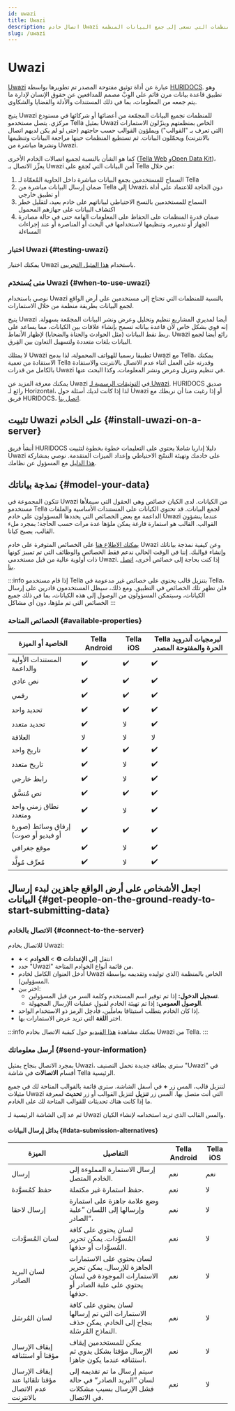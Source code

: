 ```yaml
---
id: uwazi
title: Uwazi
description: اتصال خادم Uwazi متاح للمنظمات التي تسعى إلى جمع البيانات المنظمة.
slug: /uwazi
---
```


# Uwazi

[Uwazi](https://uwazi.io/) عبارة عن أداة توثيق مفتوحة المصدر تم تطويرها بواسطة [HURIDOCS](https://huridocs.org). وهو تطبيق قاعدة بيانات مرن قائم على الوِبْ مصمم للمدافعين عن حقوق الإنسان لإدارة ما يتم جمعه من المعلومات، بما في ذلك المستندات والأدلة والقضايا والشكاوى.

يتيح Uwazi للمنظمات تجميع البيانات المجمّعة من أعضائها أو شركائها في مستودع مركزي. يتصل مستخدمو Tella بمثيل Uwazi الخاص بمنظمتهم وينزّلون الاستمارات (التي تعرف بـ "القوالب") ويملؤون القوالب حسب حاجتهم (حتى لو لم يكن لديهم اتصال بالانترنت) ويحمّلون البيانات. ثم تستطيع المنظمات حينها مراجعة البيانات وتنظيمها ونشرها مباشرة من Uwazi.

كما هو الشأن بالنسبة لجميع اتصالات الخادم الأخرى ([Tella Web](/tella-web) و[Open Data Kit](/odk))، يعزِّز الاتصال بـ Uwazi أمن البيانات التي تُجمَع على Tella من خلال:
1. السماح للمستخدمين بجمع البيانات مباشرة داخل الحاوية المُعمّاة لـ Tella
2. ضمان إرسال البيانات مباشرة من Tella إلى Uwazi، دون الحاجة للاعتماد على أداة أو تطبيق خارجي
3. السماح للمستخدمين بالنسخ الاحتياطي لبياناتهم على خادم بعيد، لتقليل خطر اكتشاف البيانات على جهازهم المحمول
4. ضمان قدرة المنظمات على الحفاظ على المعلومات الهامة حتى في حالة مصادرة الجهاز أو تدميره، وتنظيمها لاستخدامها في البحث أو المناصرة أو عند إجراءات المساءلة

### اختبار Uwazi {#testing-uwazi}

يمكنك اختبار Uwazi باستخدام [هذا المثيل التجريبي](https://demo.uwazi.io/).

### متى يُستخدَم Uwazi {#when-to-use-uwazi}

نوصي باستخدام Uwazi بالنسبة للمنظمات التي تحتاج إلى مستخدمين على أرض الواقع لجمع البيانات بطريقة منظمة من خلال الاستمارات.

يتيح Uwazi أيضا لمديري المشاريع تنظيم وتحليل وعرض ونشر البيانات المجمّعة بسهولة. إنه قوي بشكل خاص لأن قاعدة بياناته تسمح بإنشاء علاقات بين الكيانات، مما يساعد على ربط نقط البيانات (مثل الحوادث والجناة والضحايا) لإظهار الأنماط. Uwazi رائع أيضا لجمع البيانات بلغات متعددة ولتسهيل التعاون بين الفِرق.

لا يمتلك Uwazi تطبيقا رسميا للهواتف المحمولة، لذا بدمج Uwazi مع Tella، يمكنك الاستفادة من تعمية Tella وقدرته على العمل أثناء عدم الاتصال بالانترنت والاستفادة بالكامل من قدرات Uwazi في تنظيم وتنزيل وعرض ونشر المعلومات، وكذا البحث عنها.

يمكنك معرفة المزيد عن Uwazi في [التوثيقات الرسمية لـ Uwazi](https://uwazi.readthedocs.io/en/latest/). HURIDOCS صديق رائع لـ Horizontal، لذا إذا كانت لديك أسئلة حول Uwazi أو إذا رغبت منا أن نربطك مع فريق HURIDOCS، [اتصل بنا](contact-us).

## تثبيت Uwazi على الخادم {#install-uwazi-on-a-server}

أنشأ فريق HURIDOCS دليلا إداريا شاملا يحتوي على التعليمات خطوة بخطوة لتثبيت Uwazi على خادمك وتهيئة النسْخ الاحتياطي وإعداد الميزات المتقدمة. نوصي بمشاركة [هذا الدليل](https://uwazi.readthedocs.io/en/latest/sysadmin-docs/index.html) مع المسؤول عن نظامك.

## نمذجة بياناتك {#model-your-data}

تتكون المجموعة في Uwazi من الكيانات. لدى الكيان خصائص وهي الحقول التي سيملأها مستخدمو Tella لجمع البيانات. قد تحتوي الكيانات على المستندات الأساسية والملفات الداعمة مع بعض الخصائص التي يحددها المسؤولون على خادم Uwazi عندما ينشؤون القوالب. القالب هو استمارة فارغة يمكن ملؤها عدة مرات حسب الحاجة؛ بمجرد ملء القالب، يصبح كيانا.

[يمكنك الاطلاع هنا](https://uwazi.readthedocs.io/en/latest/admin-docs/building-info-architecture.html#understanding-properties) على الخصائص المتوفرة على خادم Uwazi وعن كيفية نمذجة بياناتك وإنشاء قوالبك. إننا في الوقت الحالي ندعم فقط الخصائص والوظائف التي تم تمييز كونها ذات أولوية عالية من قبل مستخدمي Uwazi. إذا كنت بحاجة إلى خصائص أخرى، [اتصل بنا](/contact-us).

:::info
إذا قام مستخدمو Tella بتنزيل قالب يحتوي على خصائص غير مدعومة في Tella، فلن تظهر تلك الخصائص في التطبيق. ومع ذلك، سيظل المستخدمون قادرين على إرسال الكيانات، وسيتمكن المسؤولون من الوصول إلى هذه الكيانات، بما في ذلك جميع الخصائص التي تم ملؤها، دون أي مشاكل
:::

### الخصائص المتاحة {#available-properties}

| **الخاصية أو الميزة** | **‫‫Tella Android**| **‫Tella iOS** | **Tella لبرمجيات أندرويد الحرة والمفتوحة المصدر** |
|------|------|-----|-----| 
| المستندات الأولية والداعمة | ✔️ | ✔️ | ✔️ |
| نص عادي | ✔️ | ✔️ | ✔️ |
| رقمي | ✔️ | ✔️ | ✔️ |
| تحديد واحد  | ✔️ | ✔️ | ✔️ | 
| تحديد متعدد  | ✔️ | لا | ✔️ | 
| العلاقة | لا | لا | لا |
| تاريخ واحد | ✔️ | ✔️ | ✔️ |
| تاريخ متعدد | ✔️ | لا | ✔️ |
| رابط خارجي | ✔️ | لا | ✔️ |
| نص مُنسَّق | ✔️ | ✔️ | ✔️ |
| نطاق زمني واحد ومتعدد | ✔️ | لا | ✔️ |
| إرفاق وسائط (صورة أو فيديو أو صوت) | ✔️| ✔️ | ✔️ |
| موقع جغرافي | ✔️ | لا | ✔️ |
| مُعرِّف مُولَّد  | ✔️ | لا | ✔️ |


## اجعل الأشخاص على أرض الواقع جاهزين لبدء إرسال البيانات {#get-people-on-the-ground-ready-to-start-submitting-data}

### الاتصال بالخادم {#connect-to-the-server}

للاتصال بخادم Uwazi:

* ‫انتقل إلى **الإعدادات ⚙️** > **الخوادم** > **+**
* حدد "Uwazi" من قائمة أنواع الخوادم المتاحة.
* أدخل العنوان الكامل لخادم Uwazi الخاص بالمنظمة (الذي توليده وتقديمه بواسطة المسؤولين).
* اختر بين:
    *  **تسجيل الدخول:** إذا تم توفير اسم المستخدم وكلمة السر من قبل المسؤولين.
    *  **الوصول العمومي:** إذا تم تهيئة الخادم لقبول عمليات الإرسال المجهولة.
* إذا كان الخادم يتطلب استيثاقا بعاملَين، فأدخِل الرمز ذو الاستخدام الواحد.
* اختر **اللغة** التي تريد عرض الاستمارات بها.

:::info
يمكنك مشاهدة [هذا الفيديو](/video-tutorials#uwazi) حول كيفية الاتصال بخادم Uwazi من Tella.
:::

### أرسل معلوماتك {#send-your-information}

بمجرد الاتصال بنجاح بمثيل Uwazi، سترى بطاقة جديدة تحمل التصنيف "Uwazi" في أقسام **الاتصالات** في شاشة Tella الرئيسية.

لتنزيل قالب، المس زر **+** في أسفل الشاشة. سترى قائمة بالقوالب المتاحة لك في جميع مثيلات Uwazi التي أنت متصل بها. المس زر **تنزيل** لتنزيل القوالب أو زر **تحديث** لمعرفة ما إذا كانت هناك تحديثات للقوالب المتاحة لك على الخادم.

ثم عد إلى الشاشة الرئيسية لـ Uwazi والمس القالب الذي تريد استخدامه لإنشاء الكيان.


#### بدائل إرسال البيانات {#data-submission-alternatives}

| **الميزة** | **التفاصيل**| **‫‫Tella Android** | **‫Tella iOS** | 
|------|------|------|------|
| إرسال | إرسال الاستمارة المملوءة إلى الخادم المتصل. | نعم | نعم |
| حفظ كمُسوَّدة | حفظ استمارة غير مكتملة.  | نعم | لا |
| إرسال لاحقا | وضع علامة جاهزة على استمارة وإرسالها إلى اللسان ”علبة الصادر“،  | نعم | لا |
| لسان المُسوَّدات | لسان يحتوي على كافة المُسوَّدات. يمكن تحرير المُسوَّدات أو حذفها.  | نعم | لا |
| لسان البريد الصادر | لسان يحتوي على الاستمارات الجاهزة للإرسال. يمكن تحرير الاستمارات الموجودة في لسان يحتوي على علبة الصادر أو حذفها.  | نعم | لا |
| لسان المُرسَل | لسان يحتوي على كافة الاستمارات التي تم إرسالها بنجاح إلى الخادم. يمكن حذف النماذج المُرسَلة.  | نعم | لا |
| إيقاف الإرسال مؤقتا أو استئنافه | يمكن للمستخدمين إيقاف الإرسال مؤقتا بشكل يدوي ثم استئنافه عندما يكون جاهزا.  | نعم | لا |
| إيقاف الإرسال مؤقتا تلقائيا عند عدم الاتصال بالانترنت | سيتم إرسال ما تم تقديمه إلى لسان ”البريد الصادر“ في حالة فشل الإرسال بسبب مشكلات في الاتصال.  | نعم | لا |


